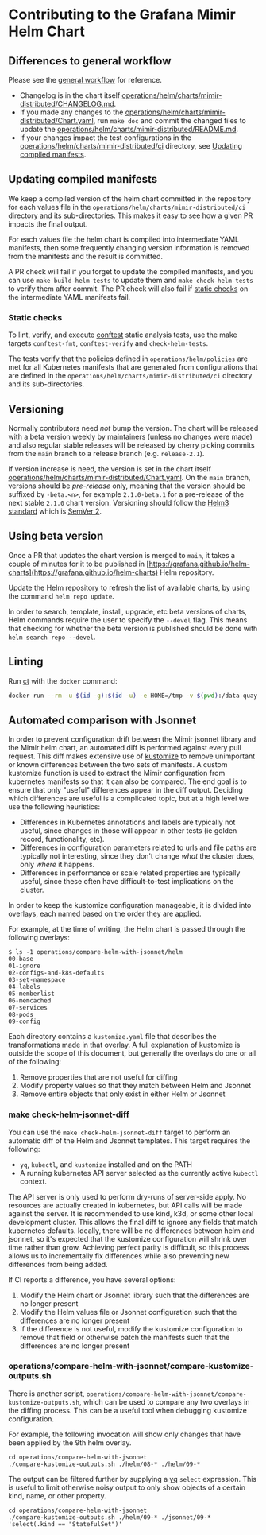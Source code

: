 # Contributing to the Grafana Mimir Helm Chart

## Differences to general workflow

Please see the [general workflow](README.md#workflow) for reference.

- Changelog is in the chart itself [operations/helm/charts/mimir-distributed/CHANGELOG.md](https://github.com/grafana/mimir/blob/main/operations/helm/charts/mimir-distributed/CHANGELOG.md).
- If you made any changes to the [operations/helm/charts/mimir-distributed/Chart.yaml](https://github.com/grafana/mimir/blob/main/operations/helm/charts/mimir-distributed/Chart.yaml), run `make doc` and commit the changed files to update the [operations/helm/charts/mimir-distributed/README.md](https://github.com/grafana/mimir/blob/main/operations/helm/charts/mimir-distributed/README.md).
- If your changes impact the test configurations in the [operations/helm/charts/mimir-distributed/ci](https://github.com/grafana/mimir/blob/main/operations/helm/charts/mimir-distributed/ci) directory, see [Updating compiled manifests](#updating-compiled-manifests).

## Updating compiled manifests

We keep a compiled version of the helm chart committed in the repository for each values file in the `operations/helm/charts/mimir-distributed/ci` directory and its sub-directories.
This makes it easy to see how a given PR impacts the final output.

For each values file the helm chart is compiled into intermediate YAML manifests, then some frequently changing version information is removed from the manifests and the result is committed.

A PR check will fail if you forget to update the compiled manifests, and you can use `make build-helm-tests` to update them and `make check-helm-tests` to verify them after commit.
The PR check will also fail if [static checks](#static-checks) on the intermediate YAML manifests fail.

### Static checks

To lint, verify, and execute [conftest](https://www.conftest.dev/) static analysis tests, use the make targets `conftest-fmt`, `conftest-verify` and `check-helm-tests`.

The tests verify that the policies defined in `operations/helm/policies` are met for all Kubernetes manifests that are generated from configurations that are defined in the `operations/helm/charts/mimir-distributed/ci` directory and its sub-directories.

## Versioning

Normally contributors need _not_ bump the version. The chart will be released with a beta version weekly by maintainers (unless no changes were made) and also regular stable releases will be released by cherry picking commits from the `main` branch to a release branch (e.g. `release-2.1`).

If version increase is need, the version is set in the chart itself [operations/helm/charts/mimir-distributed/Chart.yaml](https://github.com/grafana/mimir/blob/main/operations/helm/charts/mimir-distributed/Chart.yaml). On the `main` branch, versions should be _pre-release_ only, meaning that the version should be suffixed by `-beta.<n>`, for example `2.1.0-beta.1` for a pre-release of the next stable `2.1.0` chart version. Versioning should follow the [Helm3 standard](https://helm.sh/docs/topics/charts/#charts-and-versioning) which is [SemVer 2](https://semver.org/spec/v2.0.0.html).

## Using beta version

Once a PR that updates the chart version is merged to `main`, it takes a couple of minutes for it to be published in [https://grafana.github.io/helm-charts](https://grafana.github.io/helm-charts) Helm repository.

Update the Helm repository to refresh the list of available charts, by using the command `helm repo update`.

In order to search, template, install, upgrade, etc beta versions of charts, Helm commands require the user to specify the `--devel` flag. This means that checking for whether the beta version is published should be done with `helm search repo --devel`.

## Linting

Run [ct](https://github.com/helm/chart-testing) with the `docker` command:

```bash
docker run --rm -u $(id -g):$(id -u) -e HOME=/tmp -v $(pwd):/data quay.io/helmpack/chart-testing:latest sh -c "ct lint --all --debug --chart-dirs /data/operations/helm/charts --check-version-increment false --config /data/operations/helm/ct.yaml"
```

## Automated comparison with Jsonnet

In order to prevent configuration drift between the Mimir jsonnet library and the Mimir helm chart, an automated diff is performed against every pull request.
This diff makes extensive use of [kustomize](https://kustomize.io) to remove unimportant or known differences between the two sets of manifests.
A custom kustomize function is used to extract the Mimir configuration from kubernetes manifests so that it can also be compared.
The end goal is to ensure that only "useful" differences appear in the diff output.
Deciding which differences are useful is a complicated topic, but at a high level we use the following heuristics:

- Differences in Kubernetes annotations and labels are typically not useful, since changes in those will appear in other tests (ie golden record, functionality, etc).
- Differences in configuration parameters related to urls and file paths are typically not interesting, since they don't change _what_ the cluster does, only _where_ it happens.
- Differences in performance or scale related properties are typically useful, since these often have difficult-to-test implications on the cluster.

In order to keep the kustomize configuration manageable, it is divided into overlays, each named based on the order they are applied.

For example, at the time of writing, the Helm chart is passed through the following overlays:

```
$ ls -1 operations/compare-helm-with-jsonnet/helm
00-base
01-ignore
02-configs-and-k8s-defaults
03-set-namespace
04-labels
05-memberlist
06-memcached
07-services
08-pods
09-config
```

Each directory contains a `kustomize.yaml` file that describes the transformations made in that overlay.
A full explanation of kustomize is outside the scope of this document, but generally the overlays do one or all of the following:

1. Remove properties that are not useful for diffing
2. Modify property values so that they match between Helm and Jsonnet
3. Remove entire objects that only exist in either Helm or Jsonnet

### make check-helm-jsonnet-diff

You can use the `make check-helm-jsonnet-diff` target to perform an automatic diff of the Helm and Jsonnet templates.
This target requires the following:

- `yq`, `kubectl`, and `kustomize` installed and on the PATH
- A running kubernetes API server selected as the currently active `kubectl` context.

The API server is only used to perform dry-runs of server-side apply.
No resources are actually created in kubernetes, but API calls will be made against the server.
It is recommended to use kind, k3d, or some other local development cluster.
This allows the final diff to ignore any fields that match kubernetes defaults.
Ideally, there will be no differences between helm and jsonnet, so it's expected that the kustomize configuration will shrink over time rather than grow.
Achieving perfect parity is difficult, so this process allows us to incrementally fix differences while also preventing new differences from being added.

If CI reports a difference, you have several options:

1. Modify the Helm chart or Jsonnet library such that the differences are no longer present
2. Modify the Helm values file or Jsonnet configuration such that the differences are no longer present
3. If the difference is not useful, modify the kustomize configuration to remove that field or otherwise patch the manifests such that the differences are no longer present

### operations/compare-helm-with-jsonnet/compare-kustomize-outputs.sh

There is another script, `operations/compare-helm-with-jsonnet/compare-kustomize-outputs.sh`, which can be used to compare any two overlays in the diffing process.
This can be a useful tool when debugging kustomize configuration.

For example, the following invocation will show only changes that have been applied by the 9th helm overlay.

```
cd operations/compare-helm-with-jsonnet
./compare-kustomize-outputs.sh ./helm/08-* ./helm/09-*
```

The output can be filtered further by supplying a [yq](https://mikefarah.gitbook.io/yq/operators/select) `select` expression.
This is useful to limit otherwise noisy output to only show objects of a certain kind, name, or other property.

```
cd operations/compare-helm-with-jsonnet
./compare-kustomize-outputs.sh ./helm/09-* ./jsonnet/09-* 'select(.kind == "StatefulSet")'
```
